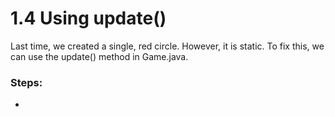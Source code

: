 # 1.4 Using update()

Last time, we created a single, red circle. However, it is static.
To fix this, we can use the update() method in Game.java.

### Steps:
-
